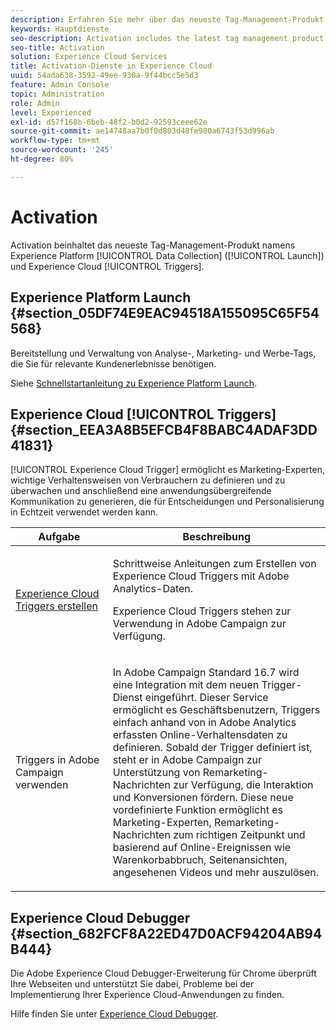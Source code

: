 ```yaml
---
description: Erfahren Sie mehr über das neueste Tag-Management-Produkt namens Experience Platform Launch.
keywords: Hauptdienste
seo-description: Activation includes the latest tag management product called Experience Platform Launch. Dynamic Tag Management (DTM);and Triggers.
seo-title: Activation
solution: Experience Cloud Services
title: Activation-Dienste in Experience Cloud
uuid: 54ada638-3592-49ee-930a-9f44bcc5e5d3
feature: Admin Console
topic: Administration
role: Admin
level: Experienced
exl-id: d57f168b-6beb-48f2-b0d2-92593ceee62e
source-git-commit: ae14748aa7b0f0d803d48fe980a6743f53d996ab
workflow-type: tm+mt
source-wordcount: '245'
ht-degree: 80%

---
```


# Activation

Activation beinhaltet das neueste Tag-Management-Produkt namens Experience Platform [!UICONTROL Data Collection] ([!UICONTROL Launch]) und Experience Cloud [!UICONTROL Triggers].

## Experience Platform Launch {#section_05DF74E9EAC94518A155095C65F54568}

Bereitstellung und Verwaltung von Analyse-, Marketing- und Werbe-Tags, die Sie für relevante Kundenerlebnisse benötigen.

Siehe [Schnellstartanleitung zu Experience Platform Launch](https://experienceleague.adobe.com/docs/launch/using/get-started/quick-start.html?lang=de).

## Experience Cloud [!UICONTROL Triggers] {#section_EEA3A8B5EFCB4F8BABC4ADAF3DD41831}

[!UICONTROL Experience Cloud Trigger] ermöglicht es Marketing-Experten, wichtige Verhaltensweisen von Verbrauchern zu definieren und zu überwachen und anschließend eine anwendungsübergreifende Kommunikation zu generieren, die für Entscheidungen und Personalisierung in Echtzeit verwendet werden kann.

<table id="table_AF6842470172429EA97C9B02163BD0C3"> 
 <thead> 
  <tr> 
   <th colname="col1" class="entry"> Aufgabe </th>
   <th colname="col2" class="entry"> Beschreibung </th>
  </tr> 
 </thead>
 <tbody> 
  <tr> 
   <td colname="col1"> <p> <a href="triggers.md#concept_887B30241B3E4DB0A2553B2996E2D4FB" format="dita" scope="local"> Experience Cloud Triggers erstellen </a> </p> </td> 
   <td colname="col2"> <p> Schrittweise Anleitungen zum Erstellen von Experience Cloud Triggers mit Adobe Analytics-Daten. </p> <p>Experience Cloud Triggers stehen zur Verwendung in Adobe Campaign zur Verfügung. </p> </td>
  </tr>
  <tr> 
   <td colname="col1"> <p>Triggers in Adobe Campaign verwenden </p> </td> 
   <td colname="col2"> <p> In Adobe Campaign Standard 16.7 wird eine Integration mit dem neuen Trigger-Dienst eingeführt. Dieser Service ermöglicht es Geschäftsbenutzern, Triggers einfach anhand von in Adobe Analytics erfassten Online-Verhaltensdaten zu definieren. Sobald der Trigger definiert ist, steht er in Adobe Campaign zur Unterstützung von Remarketing-Nachrichten zur Verfügung, die Interaktion und Konversionen fördern. Diese neue vordefinierte Funktion ermöglicht es Marketing-Experten, Remarketing-Nachrichten zum richtigen Zeitpunkt und basierend auf Online-Ereignissen wie Warenkorbabbruch, Seitenansichten, angesehenen Videos und mehr auszulösen. </p> </td>
  </tr>
 </tbody>
</table>


## Experience Cloud Debugger {#section_682FCF8A22ED47D0ACF94204AB94B444}

Die Adobe Experience Cloud Debugger-Erweiterung für Chrome überprüft Ihre Webseiten und unterstützt Sie dabei, Probleme bei der Implementierung Ihrer Experience Cloud-Anwendungen zu finden.

Hilfe finden Sie unter [Experience Cloud Debugger](https://experienceleague.adobe.com/docs/debugger/using/experience-cloud-debugger.html?lang=de).
